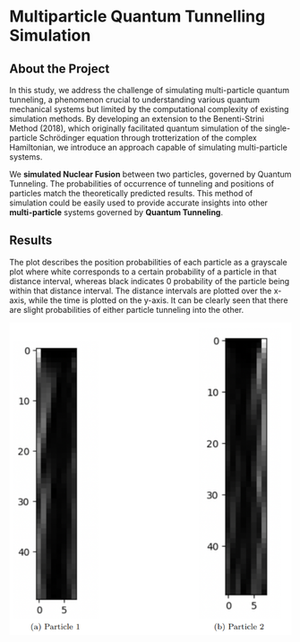 # Multiparticle Quantum Tunnelling Simulation

## About the Project

In this study, we address the challenge of simulating multi-particle quantum tunneling, a phenomenon crucial to understanding various quantum mechanical systems but limited by the computational complexity of existing simulation methods. By developing an extension to the Benenti-Strini Method (2018), which originally facilitated quantum simulation of the single-particle Schrödinger equation through trotterization of the complex Hamiltonian, we introduce an approach capable of simulating multi-particle systems.

We **simulated Nuclear Fusion** between two particles, governed by Quantum Tunneling. The probabilities of occurrence of tunneling and positions of particles match the theoretically predicted results. This method of simulation could be easily used to provide accurate insights into other **multi-particle** systems governed by **Quantum Tunneling**.

## Results

The plot describes the position probabilities of each particle as a grayscale plot where white corresponds to a certain probability of a particle in that distance interval, whereas black indicates 0 probability of the particle being within that distance interval. The distance intervals are plotted over the x-axis, while the time is plotted on the y-axis. It can be clearly seen that there are slight probabilities of either particle tunneling into the other.

![Probability Plot](Result_image.png)
